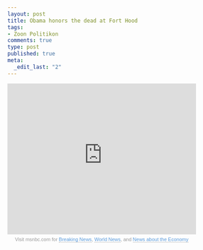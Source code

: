 ```yaml
--- 
layout: post
title: Obama honors the dead at Fort Hood
tags: 
- Zoon Politikon
comments: true
type: post
published: true
meta: 
  _edit_last: "2"
---
```

<div><iframe height="339" width="425" src="http://www.msnbc.msn.com/id/22425001/vp/33836331#33836331" frameborder="0" scrolling="no"></iframe><p style="font-size:11px; font-family:Arial, Helvetica, sans-serif; color: #999; margin-top: 5px; background: transparent; text-align: center; width: 425px;">Visit msnbc.com for <a style="text-decoration:none !important; border-bottom: 1px dotted #999 !important; font-weight:normal !important; height: 13px; color:#5799DB !important;" href="http://www.msnbc.msn.com">Breaking News</a>, <a href="http://www.msnbc.msn.com/id/3032507" style="text-decoration:none !important; border-bottom: 1px dotted #999 !important; font-weight:normal !important; height: 13px; color:#5799DB !important;">World News</a>, and <a href="http://www.msnbc.msn.com/id/3032072" style="text-decoration:none !important; border-bottom: 1px dotted #999 !important; font-weight:normal !important; height: 13px; color:#5799DB !important;">News about the Economy</a></p></div>
